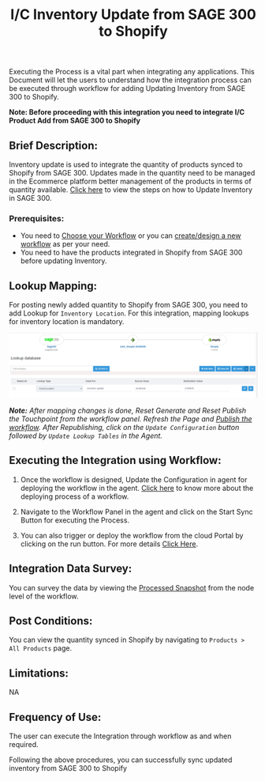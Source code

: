 ﻿---
title: "I/C Inventory Update from SAGE 300 to Shopify"
toc: true
tag: developers
category: "Integration/Sage-Shopify"
menus: 
    shopifysageintegration:
        title: "I/C Inventory Update from SAGE 300 to Shopify"
        icon: fa fa-wpexplorer
        identifier: shopifysage300inventory
---
Executing the Process is a vital part when integrating any applications. This Document will let the users to understand how the integration process can be executed through workflow for adding Updating Inventory from SAGE 300 to Shopify. 

**Note: Before proceeding with this integration you need to integrate I/C Product Add from SAGE 300 to Shopify**

## Brief Description:

Inventory update is used to integrate the quantity of products synced to Shopify from SAGE 300. Updates made in the quantity need to be managed in the Ecommerce platform better management of the products in terms of quantity available. [Click here](/connectors/sage300/) to view the steps on how to Update Inventory in SAGE 300. 

### Prerequisites: 

- You need to [Choose your Workflow](/workflow/steps-to-choose-your-workflow/) or you can [create/design a new workflow](/workflow/steps-to-create-your-first-workflow/) as per your need.
- You need to have the products integrated in Shopify from SAGE 300 before updating Inventory.

## Lookup Mapping:

For posting newly added quantity to Shopify from SAGE 300, you need to add Lookup for `Inventory Location`. For this integration, mapping lookups for inventory location is mandatory.

![Invupdate3](\staticfiles\integration\SAGE300-Shopify\invupdate3.PNG)

**_Note:_** _After mapping changes is done, Reset Generate and Reset Publish the Touchpoint from the workflow panel. Refresh the Page and [Publish the workflow](/workflow/deploying-and-executing/#publishing-a-workflow). After Republishing, click on the `Update Configuration` button followed by `Update Lookup Tables` in the Agent._

## Executing the Integration using Workflow:

1.	Once the workflow is designed, Update the Configuration in agent for deploying the workflow in the agent. [Click here](/workflow/deploying-and-executing/) to know more about the deploying process of a workflow.

2.	Navigate to the Workflow Panel in the agent and click on the Start Sync Button for executing the Process.

3.	You can also trigger or deploy the workflow from the cloud Portal by clicking on the run button. For more details [Click Here](/workflow/deploying-and-executing/#executing-the-workflow).

## Integration Data Survey:

You can survey the data by viewing the [Processed Snapshot](/workflow/list-of-snapshot/)  from the node level of the workflow.

## Post Conditions:

You can view the quantity synced in Shopify by navigating to `Products > All Products` page.

## Limitations:
NA

## Frequency of Use:
The user can execute the Integration through workflow as and when required. 

Following the above procedures, you can successfully sync updated inventory from SAGE 300 to Shopify
